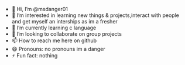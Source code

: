 - 👋 Hi, I’m @msdanger01
- 👀 I’m interested in learning new things & projects,interact with people and get myself an interships as im a fresher 
- 🌱 I’m currently learning c language
- 💞️ I’m looking to collaborate on group projects 
- 📫 How to reach me here on github
- 😄 Pronouns: no pronouns im a danger 
- ⚡ Fun fact: nothing 

<!---
msdanger01/msdanger01 is a ✨ special ✨ repository because its `README.md` (this file) appears on your GitHub profile.
You can click the Preview link to take a look at your changes.
--->
